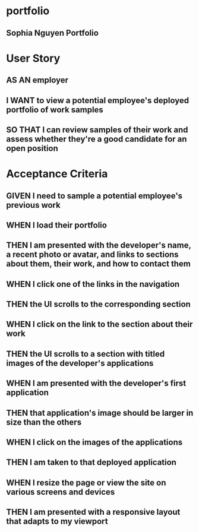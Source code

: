 # portfolio

## Sophia Nguyen Portfolio

# User Story
## AS AN employer
## I WANT to view a potential employee's deployed portfolio of work samples
## SO THAT I can review samples of their work and assess whether they're a good candidate for an open position

# Acceptance Criteria
## GIVEN I need to sample a potential employee's previous work
## WHEN I load their portfolio
## THEN I am presented with the developer's name, a recent photo or avatar, and links to sections about them, their work, and how to contact them
## WHEN I click one of the links in the navigation
## THEN the UI scrolls to the corresponding section
## WHEN I click on the link to the section about their work
## THEN the UI scrolls to a section with titled images of the developer's applications
## WHEN I am presented with the developer's first application
## THEN that application's image should be larger in size than the others
## WHEN I click on the images of the applications
## THEN I am taken to that deployed application
## WHEN I resize the page or view the site on various screens and devices
## THEN I am presented with a responsive layout that adapts to my viewport
